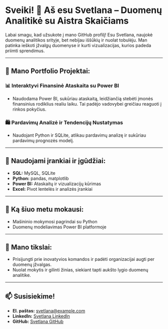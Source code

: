 
# Sveiki! 👋 Aš esu Svetlana – Duomenų Analitikė su Aistra Skaičiams  

Labai smagu, kad užsukote į mano GitHub profilį! Esu Svetlana, naujokė duomenų analitikos srityje, bet nebijau iššūkių ir nuolat tobulėju. Man patinka ieškoti įžvalgų duomenyse ir kurti vizualizacijas, kurios padeda priimti sprendimus.

---

## 📂 Mano Portfolio Projektai:
### 📊 **Interaktyvi Finansinė Ataskaita su Power BI**  
- Naudodama Power BI, sukūriau ataskaitą, leidžiančią stebėti įmonės finansinius rodiklius realiu laiku. Tai padėjo vadovybei greičiau reaguoti į rinkos pokyčius.

### 🛍️ **Pardavimų Analizė ir Tendencijų Nustatymas**  
- Naudojant Python ir SQLite, atlikau pardavimų analizę ir sukūriau pardavimų prognozės modelį.

---

## 🔧 Naudojami įrankiai ir įgūdžiai:
- **SQL:** MySQL, SQLite  
- **Python:** pandas, matplotlib  
- **Power BI:** Ataskaitų ir vizualizacijų kūrimas  
- **Excel:** Pivot lentelės ir analizės įrankiai  

---

## 🌱 Ką šiuo metu mokausi:
- Mašininio mokymosi pagrindai su Python  
- Duomenų modeliavimas Power BI platformoje

---

## 🎯 Mano tikslai:
- Prisijungti prie inovatyvios komandos ir padėti organizacijai augti per duomenų įžvalgas.  
- Nuolat mokytis ir gilinti žinias, siekiant tapti aukšto lygio duomenų analitike.

---

## 📫 Susisiekime!
- **El. paštas:** svetlana@example.com  
- **LinkedIn:** [Svetlana LinkedIn](https://www.linkedin.com/in/svetlana-example)  
- **GitHub:** [Svetlana GitHub](https://github.com/svetlana-example)  
